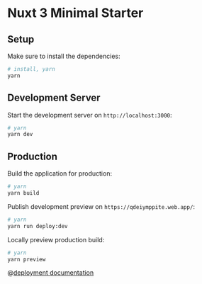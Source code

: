 # Nuxt 3 Minimal Starter

## Setup

Make sure to install the dependencies:

```bash
# install, yarn
yarn
```

## Development Server

Start the development server on `http://localhost:3000`:

```bash
# yarn
yarn dev
```

## Production

Build the application for production:

```bash
# yarn
yarn build
```

Publish development preview on `https://qdeiymppite.web.app/`:

```bash
# yarn
yarn run deploy:dev 
```

Locally preview production build:

```bash
# yarn
yarn preview
```

@[deployment documentation](https://nuxt.com/docs/getting-started/deployment)



